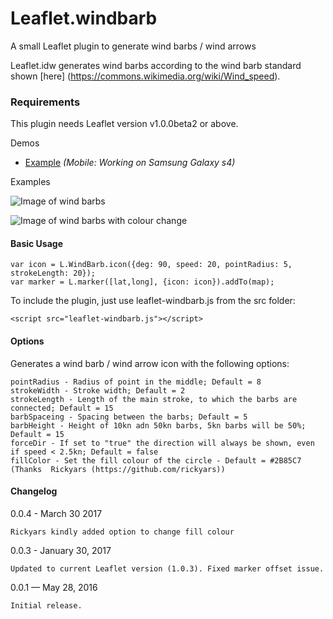 # Leaflet.windbarb
A small Leaflet plugin to generate wind barbs / wind arrows

Leaflet.idw generates wind barbs according to the wind barb standard shown [here] (https://commons.wikimedia.org/wiki/Wind_speed).

### Requirements
This plugin needs Leaflet version v1.0.0beta2 or above.

Demos
* [Example](http://www.geonet.ch/leaflet-windbarb/) *(Mobile: Working on Samsung Galaxy s4)*
    
Examples

![Image of wind barbs](https://github.com/JoranBeaufort/Leaflet.windbarb/blob/master/example/example.png)

![Image of wind barbs with colour change](https://github.com/JoranBeaufort/Leaflet.windbarb/blob/master/example/example%20colour.png)

#### Basic Usage

```
var icon = L.WindBarb.icon({deg: 90, speed: 20, pointRadius: 5, strokeLength: 20});
var marker = L.marker([lat,long], {icon: icon}).addTo(map);

```

To include the plugin, just use leaflet-windbarb.js from the src folder:

```<script src="leaflet-windbarb.js"></script>```

#### Options

Generates a wind barb / wind arrow icon with the following options:

    pointRadius - Radius of point in the middle; Default = 8
    strokeWidth - Stroke width; Default = 2
    strokeLength - Length of the main stroke, to which the barbs are connected; Default = 15
    barbSpaceing - Spacing between the barbs; Default = 5
    barbHeight - Height of 10kn adn 50kn barbs, 5kn barbs will be 50%; Default = 15
    forceDir - If set to "true" the direction will always be shown, even if speed < 2.5kn; Default = false
    fillColor - Set the fill colour of the circle - Default = #2B85C7 (Thanks  Rickyars (https://github.com/rickyars))
            
#### Changelog

0.0.4 - March 30 2017

    Rickyars kindly added option to change fill colour

0.0.3 - January 30, 2017
    
    Updated to current Leaflet version (1.0.3). Fixed marker offset issue.
    
0.0.1 — May 28, 2016

    Initial release.
